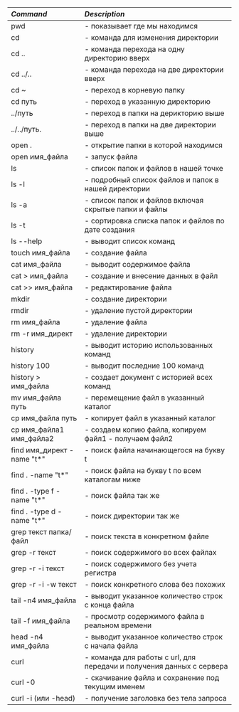 |*Command*|*Description*|
|:---|:---|
|pwd 	|			- показывает где мы находимся|
|cd| 				- команда для изменения директории|
|cd ..| 				- команда перехода на одну директорию вверх|
|cd ../..	|		- команда перехода на две директории вверх|
|cd ~ |				- переход в корневую папку|
|cd путь	|			- переход в указанную директорию|
|../путь  |     - переход в папки на дерикторию выше|
|../../путь. |  - переход в папки на две директории выше|
|open . |				- открытие папки в которой находимся|
|open имя_файла	|		- запуск файла|
|ls		|		- список папок и файлов в нашей точке|
|ls -l	|			- подробный список файлов и папок в нашей директории|
|ls -a			|	- список папок и файлов включая скрытые папки и файлы|
|ls -t				|- сортировка списка папок и файлов по дате создания|
|ls --help 	|		- выводит список команд|
|touch имя_файла	|		- создание файла|
|cat имя_файла 		|	- выводит содержимое файла|
|cat > имя_файла 	|	- создание и внесение данных в файл|
|cat >> имя_файла	|	- редактирование файла|
|mkdir			|	- создание директории|
|rmdir 			|	- удаление пустой директории|
|rm имя_файла		|	- удаление файла|
|rm -r имя_директ	|	- удаление директории|
|history			|	- выводит историю использованных команд|
|history 100	|		- выводит последние 100 команд|
|history > имя_файла |		- создает документ с историей всех команд|
|mv имя_файла путь	|	- перемещение файл в указанный каталог|
|cp имя_файла путь	|	- копирует файл в указанный каталог|
|cp имя_файла1 имя_файла2	|- создаем копию файла, копируем файл1 - получаем файл2|
|find имя_директ -name "t*"	|- поиск файла начинающегося на букву t|
|find . -name "t*"		|- поиск файла на букву t по всем каталогам ниже|
|find . -type f -name "t*"|	- поиск файла так же|
|find . -type d -name "t*"	|- поиск директории так же|
|grep текст папка/ файл	|	- поиск текста в конкретном файле|
|grep -r текст			|- поиск содержимого во всех файлах |
|grep -r -i текст 	|	- поиск содержимого без учета регистра|
|grep -r -i -w текст	|	- поиск конкретного слова без похожих |
|tail -n4 имя_файла| - выводит указанное количество строк с конца файла|
|tail -f имя_файла | - просмотр содержимого файла в реальном времени|
|head -n4 имя_файла| - выводит указанное количество строк с начала файла|
|curl |- команда для работы с url, для передачи и получения данных с сервера|
|curl -0  | - скачивание файла и сохранение под текущим именем|
|curl -i (или -head)| - получение заголовка без тела запроса|

